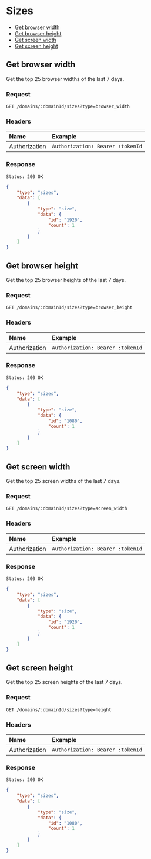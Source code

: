 # Sizes

- [Get browser width](#get-browser-width)
- [Get browser height](#get-browser-height)
- [Get screen width](#get-screen-width)
- [Get screen height](#get-screen-height)

## Get browser width

Get the top 25 browser widths of the last 7 days.

### Request

```
GET /domains/:domainId/sizes?type=browser_width
```

### Headers

| Name | Example |
|:-----------|:------------|
| Authorization | `Authorization: Bearer :tokenId` |

### Response

```
Status: 200 OK
```

```json
{
	"type": "sizes",
	"data": [
		{
			"type": "size",
			"data": {
				"id": "1920",
				"count": 1
			}
		}
	]
}
```

## Get browser height

Get the top 25 browser heights of the last 7 days.

### Request

```
GET /domains/:domainId/sizes?type=browser_height
```

### Headers

| Name | Example |
|:-----------|:------------|
| Authorization | `Authorization: Bearer :tokenId` |

### Response

```
Status: 200 OK
```

```json
{
	"type": "sizes",
	"data": [
		{
			"type": "size",
			"data": {
				"id": "1080",
				"count": 1
			}
		}
	]
}
```

## Get screen width

Get the top 25 screen widths of the last 7 days.

### Request

```
GET /domains/:domainId/sizes?type=screen_width
```

### Headers

| Name | Example |
|:-----------|:------------|
| Authorization | `Authorization: Bearer :tokenId` |

### Response

```
Status: 200 OK
```

```json
{
	"type": "sizes",
	"data": [
		{
			"type": "size",
			"data": {
				"id": "1920",
				"count": 1
			}
		}
	]
}
```

## Get screen height

Get the top 25 screen heights of the last 7 days.

### Request

```
GET /domains/:domainId/sizes?type=height
```

### Headers

| Name | Example |
|:-----------|:------------|
| Authorization | `Authorization: Bearer :tokenId` |

### Response

```
Status: 200 OK
```

```json
{
	"type": "sizes",
	"data": [
		{
			"type": "size",
			"data": {
				"id": "1080",
				"count": 1
			}
		}
	]
}
```